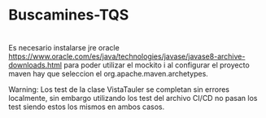 # Buscamines-TQS
#
Es necesario instalarse jre oracle https://www.oracle.com/es/java/technologies/javase/javase8-archive-downloads.html para poder utilizar el mockito i al configurar el proyecto maven hay que seleccion el org.apache.maven.archetypes.

Warning:
Los test de la clase VistaTauler se completan sin errores localmente, sin embargo utilizando los test del archivo CI/CD no pasan los test siendo estos los mismos en ambos casos.
